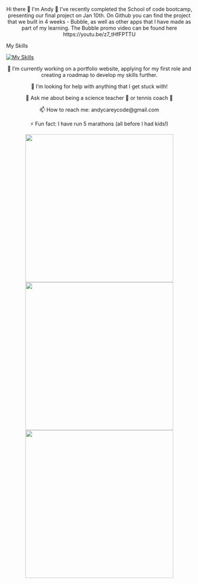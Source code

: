 <p align="center">
   Hi there 👋 I'm Andy
🔭 I’ve recently completed the School of code bootcamp, presenting our final project on Jan 10th.
On Github you can find the project that we built in 4 weeks - Bubble, as well as other apps that I have made as part of my learning.
The Bubble promo video can be found here https://youtu.be/z7_tHfFPTTU  
</p>

My Skills

[![My Skills](https://skillicons.dev/icons?i=js,html,css,express,figma,git,github,jest,nodejs,postgres,react,supabase,ts,vercel&perline=20)](https://skillicons.dev)

<p align="center">
🌱 I’m currently working on a portfolio website, applying for my first role and creating a roadmap to develop my skills further.
<p align="center">
🤔 I’m looking for help with anything that I get stuck with! 
<p align="center">
💬 Ask me about being a science teacher 🧪 or tennis coach 🎾
<p align="center">
📫 How to reach me: andycareycode@gmail.com 
<p align="center">
⚡ Fun fact: I have run 5 marathons (all before I had kids!)
</p>


<div align="center">
 <img width="400" height="400" class="img" src="https://github-readme-stats.vercel.app/api/?username=carey-andrew&count_private=true&theme=tokyonight&showicons=true" />
 <img width="400" height="400" class="img" src="https://github-readme-stats.vercel.app/api/top-langs/?username=carey-andrew&theme=radical&layout=compact" />
   <img class="img" width="400" height="400" src="https://github.r2v.ch/codewars?user=AndyCarey&stroke=rgb(0,0,0)" />
</div>



